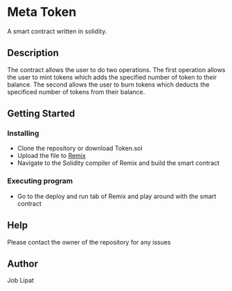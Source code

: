 # Meta Token

A smart contract written in solidity.

## Description

The contract allows the user to do two operations. The first operation allows the user to mint tokens which adds the specified number of token to their balance. The second allows the user to burn tokens which deducts the specificed number of tokens from their balance.

## Getting Started

### Installing

* Clone the repository or download Token.sol
* Upload the file to [Remix](https://remix.ethereum.org/)
* Navigate to the Solidity compiler of Remix and build the smart contract

### Executing program

* Go to the deploy and run tab of Remix and play around with the smart contract

## Help

Please contact the owner of the repository for any issues

## Author

Job Lipat

